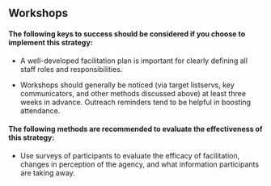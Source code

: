 ## Workshops
#### The following keys to success should be considered if you choose to implement this strategy:
- A well-developed facilitation plan is important for clearly defining all staff roles and responsibilities.

- Workshops should generally be noticed (via target listservs, key communicators, and other methods discussed above) at least three weeks in advance. Outreach reminders tend to be helpful in boosting attendance.

#### The following methods are recommended to evaluate the effectiveness of this strategy:
- Use surveys of participants to evaluate the efficacy of facilitation, changes in perception of the agency, and what information participants are taking away.
